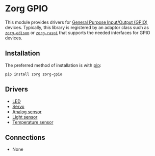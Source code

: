 # Zorg GPIO

This module provides drivers for [General Purpose Input/Output (GPIO)](https://en.wikipedia.org/wiki/General_Purpose_Input/Output) devices. Typically, this library is registered by an adaptor class such as [`zorg-edison`](https://github.com/zorg-framework/zorg-edison) or [`zorg-raspi`](https://github.com/zorg-framework/zorg-raspi) that supports the needed interfaces for GPIO devices.

## Installation

The preferred method of installation is with [pip](http://www.pip-installer.org/en/latest/):

```
pip install zorg zorg-gpio
```

## Drivers

* [LED](led.md)
* [Servo](servo.md)
* [Analog sensor](light_sensor.md)
* [Light sensor](light_sensor.md)
* [Temperature sensor](temperature_sensor.md)

## Connections

* None
